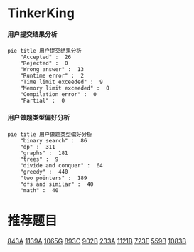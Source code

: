 # TinkerKing

<!-- tabs:start -->



#### **用户提交结果分析**

```mermaid
pie title 用户提交结果分析
    "Accepted" :  26
    "Rejected" :  0
    "Wrong answer" :  13
    "Runtime error" :  2
    "Time limit exceeded" :  9
    "Memory limit exceeded" :  0
    "Compilation error" :  0
    "Partial" :  0
```

#### **用户做题类型偏好分析**

```mermaid
pie title 用户做题类型偏好分析
    "binary search" :  86
    "dp" :  311
    "graphs" :  181
    "trees" :  9
    "divide and conquer" :  64
    "greedy" :  440
    "two pointers" :  189
    "dfs and similar" :  40
    "math" :  40
```



<!-- tabs:end -->
# 推荐题目
[843A](https://codeforces.com/contest/843/problem/A)
[1139A](https://codeforces.com/contest/1139/problem/A)
[1065G](https://codeforces.com/contest/1065/problem/G)
[893C](https://codeforces.com/contest/893/problem/C)
[902B](https://codeforces.com/contest/902/problem/B)
[233A](https://codeforces.com/contest/233/problem/A)
[1121B](https://codeforces.com/contest/1121/problem/B)
[723E](https://codeforces.com/contest/723/problem/E)
[559B](https://codeforces.com/contest/559/problem/B)
[1083B](https://codeforces.com/contest/1083/problem/B)
